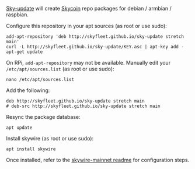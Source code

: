 [Sky-update](https://github.com/skyfleet/sky-update) will create [Skycoin](https://github.com/SkycoinProject) repo packages for debian / armbian / raspbian.

Configure this repository in your apt sources (as root or use sudo):
```
add-apt-repository 'deb http://skyfleet.github.io/sky-update stretch main'
curl -L http://skyfleet.github.io/sky-update/KEY.asc | apt-key add -
apt-get update
```

On RPi, `add-apt-repository` may not be available.
Manually edit your `/etc/apt/sources.list` (as root or use sudo):
```
nano /etc/apt/sources.list
```

Add the following:
```
deb http://skyfleet.github.io/sky-update stretch main
# deb-src http://skyfleet.github.io/sky-update stretch main
```

Resync the package database:
```
apt update
```

Install skywire (as root or use sudo):
```
apt install skywire
```

Once installed, refer to the [skywire-mainnet readme](https://github.com/SkycoinProject/skywire-mainnet#configure-skywire-visor) for configuration steps.
